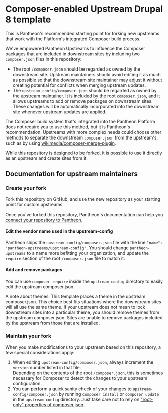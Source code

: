 # Composer-enabled Upstream Drupal 8 template

This is Pantheon's recommended starting point for forking new upstreams that work with the Platform's integrated
Composer build process.

We've empowered Pantheon Upstreams to influence the Composer packages that are included in downstream sites
by including two `composer.json` files in this repository:
  * The root `/composer.json` should be regarded as owned by the downstream site. Upstream maintainers should avoid
    editing it as much as possible so that the downstream site maintainer may adjust it without creating potential
    for conflicts when merging upstream updates.
  * The `upstream-config/composer.json` should be regarded as owned by the upstream maintainer. It is included by the
    root `composer.json`, and it allows upstreams to add or remove packages on downstream sites. These changes will be
    automatically incorporated into the downstream site whenever upstream updates are applied.

The Composer build system that's integrated into the Pantheon Platform does not require you to use this method, but
it is Pantheon's recommendation. Upstreams with more complex needs could choose other methods to separate
the downstream `composer.json` from the upstream's, such as by using [wikimedia/composer-merge-plugin](https://github.com/wikimedia/composer-merge-plugin).

While this repository is designed to be forked, it is possible to use it directly as an upstream and
create sites from it.

## Documentation for upstream maintainers

### Create your fork

Fork this repository on GitHub, and use the new repository as your starting point for custom upstreams.

Once you've forked this repository, Pantheon's documentation can help you [connect your repository to
Pantheon.](https://pantheon.io/docs/create-custom-upstream#connect-repository-to-pantheon)

#### Edit the vendor name used in the upstream-config

Pantheon ships the `upstream-config/composer.json` file with the line 
`"name": "pantheon-upstreams/upstream-config"`. You should change `pantheon-upstreams` to a name
more befitting your organization, and update the `require` section of the root `/composer.json`
file to match it.

#### Add and remove packages

You can use `composer require` inside the `upstream-config` directory to easily edit the upstream composer.json.

A note about themes: This template places a theme in the upstream composer.json. This choice best fits situations
where the downstream sites will all use the same theme. If your upstream does not mean to lock downstream sites
into a particular theme, you should remove themes from the upstream composer.json. Sites are unable to remove packages
included by the upstream from those that are installed.

### Maintain your fork

When you make modifications to your upstream based on this repository, a few special considerations apply:
  1. When editing `upstream-config/composer.json`, always increment the `version` number listed in that file.  
     Depending on the contents of the root `/composer.json`, this is sometimes necessary for Composer to detect the
     changes to your upstream configuration.
  2. You can perform a quick sanity check of your changes to `upstream-config/composer.json` by running
    `composer install` or `composer update` in the `upstream-config` directory. Just take care not to rely on
    ["root-only" properties of composer.json](https://getcomposer.org/doc/04-schema.md).
